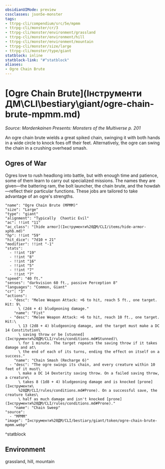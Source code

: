 ```yaml
---
obsidianUIMode: preview
cssclasses: json5e-monster
tags:
- ttrpg-cli/compendium/src/5e/mpmm
- ttrpg-cli/monster/cr/3
- ttrpg-cli/monster/environment/grassland
- ttrpg-cli/monster/environment/hill
- ttrpg-cli/monster/environment/mountain
- ttrpg-cli/monster/size/large
- ttrpg-cli/monster/type/giant
statblock: inline
statblock-link: "#^statblock"
aliases:
- Ogre Chain Brute
---
```

# [Ogre Chain Brute](Інструменти ДМ\CLI\bestiary\giant/ogre-chain-brute-mpmm.md)
*Source: Mordenkainen Presents: Monsters of the Multiverse p. 201*  

An ogre chain brute wields a great spiked chain, swinging it with both hands in a wide circle to knock foes off their feet. Alternatively, the ogre can swing the chain in a crushing overhead smash.

## Ogres of War

Ogres love to rush headlong into battle, but with enough time and patience, some of them learn to carry out specialized missions. The names they are given—the battering ram, the bolt launcher, the chain brute, and the howdah—reflect their particular functions. These jobs are tailored to take advantage of an ogre's strengths.

```statblock
"name": "Ogre Chain Brute (MPMM)"
"size": "Large"
"type": "giant"
"alignment": "Typically  Chaotic Evil"
"ac": !!int "11"
"ac_class": "[hide armor](Інструменти%20ДМ/CLI/items/hide-armor-xphb.md)"
"hp": !!int "59"
"hit_dice": "7d10 + 21"
"modifier": !!int "-1"
"stats":
  - !!int "19"
  - !!int "8"
  - !!int "16"
  - !!int "5"
  - !!int "7"
  - !!int "7"
"speed": "40 ft."
"senses": "darkvision 60 ft., passive Perception 8"
"languages": "Common, Giant"
"cr": "3"
"actions":
  - "desc": "Melee Weapon Attack: +6 to hit, reach 5 ft., one target. Hit: 9\
      \ (2d4 + 4) bludgeoning damage."
    "name": "Fist"
  - "desc": "Melee Weapon Attack: +6 to hit, reach 10 ft., one target. Hit:\
      \ 13 (2d8 + 4) bludgeoning damage, and the target must make a DC 14 Constitution\
      \ saving throw or be [stunned](Інструменти%20ДМ/CLI/rules/conditions.md#Stunned)\
      \ for 1 minute. The target repeats the saving throw if it takes damage and at\
      \ the end of each of its turns, ending the effect on itself on a success."
    "name": "Chain Smash (Recharge 6)"
  - "desc": "The ogre swings its chain, and every creature within 10 feet of it must\
      \ make a DC 14 Dexterity saving throw. On a failed saving throw, a creature\
      \ takes 8 (1d8 + 4) bludgeoning damage and is knocked [prone](Інструменти\
      %20ДМ/CLI/rules/conditions.md#Prone). On a successful save, the creature takes\
      \ half as much damage and isn't knocked [prone](Інструменти%20ДМ/CLI/rules/conditions.md#Prone)."
    "name": "Chain Sweep"
"source":
  - "MPMM"
"image": "Інструменти%20ДМ/CLI/bestiary/giant/token/ogre-chain-brute-mpmm.webp"
```
^statblock

## Environment

grassland, hill, mountain